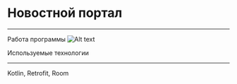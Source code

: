 # Новостной портал
____

Работа программы
![ Alt text](https://github.com/AlexSergo/NewsPortal/blob/develop/video/news.gif)

Используемые технологии 
____

Kotlin, Retrofit, Room
